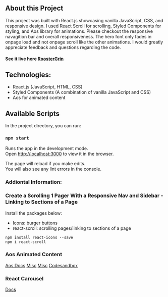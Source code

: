 ## About this Project

This project was built with React.js showcasing vanilla JavaScript, CSS, and responsive design. I used React Scroll for scrolling, Styled Components for styling, and Aos library for animations. Please checkout the responsive navagition bar and overall responsiveness. The hero font only fades in onpage load and not onpage scroll like the other animations. I would greatly appreciate feedback and questions regarding the code.

#### See it live here [RoosterGrin](https://roostergrin.netlify.app/)

## Technologies:

- React.js (JavaScript, HTML, CSS)
- Styled Components (A combination of vanilla JavaScript and CSS)
- Aos for animated content

## Available Scripts

In the project directory, you can run:

### `npm start`

Runs the app in the development mode.\
Open [http://localhost:3000](http://localhost:3000) to view it in the browser.

The page will reload if you make edits.\
You will also see any lint errors in the console.

### Addiontal Information:

### Create a Scrolling 1 Pager With a Responsive Nav and Sidebar - Linking to Sections of a Page

Install the packages below:

- Icons: burger buttons
- react-scroll: scrolling pages/linking to sections of a page

```
npm install react-icons --save
npm i react-scroll
```

### Aos Animated Content

[Aos Docs](https://github.com/michalsnik/aos)
[Misc](https://www.youtube.com/watch?v=JcHLxzrsRS4)
[Misc](https://www.youtube.com/watch?v=eZT-OrhxiMY&t=27s)
[Codesandbox](https://codesandbox.io/s/logrocket-svg-tutorial-starter-9per3?file=/index.html:150-219)

### React Carousel
[Docs](https://github.com/FormidableLabs/nuka-carousel)
